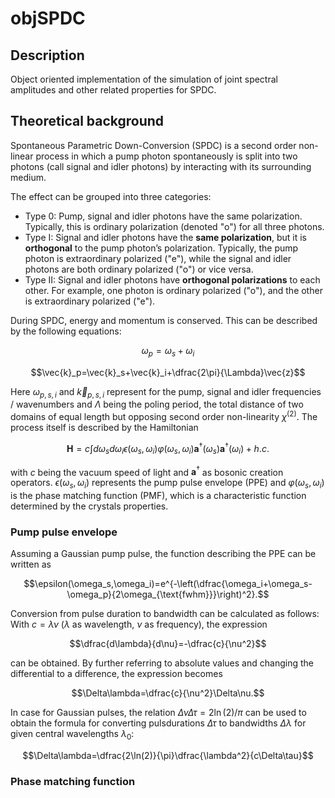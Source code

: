 # objSPDC
## Description
Object oriented implementation of the simulation of joint spectral amplitudes and other related properties for SPDC.

## Theoretical background
Spontaneous Parametric Down-Conversion (SPDC) is a second order non-linear process in which a pump photon spontaneously is split into two photons (call signal and idler photons) by interacting with its surrounding medium. 

The effect can be grouped into three categories:
- Type 0: Pump, signal and idler photons have the same polarization. Typically, this is ordinary polarization (denoted "o") for all three photons.
- Type I: Signal and idler photons have the **same polarization**, but it is **orthogonal** to the pump photon’s polarization. Typically, the pump photon is extraordinary polarized ("e"), while the signal and idler photons are both ordinary polarized ("o") or vice versa.
- Type II: Signal and idler photons have **orthogonal polarizations** to each other. For example, one photon is ordinary polarized ("o"), and the other is extraordinary polarized ("e").

During SPDC, energy and momentum is conserved. This can be described by the following equations:

$$\omega_p=\omega_s+\omega_i$$

$$\vec{k}_p=\vec{k}_s+\vec{k}_i+\dfrac{2\pi}{\Lambda}\vec{z}$$

Here $\omega_{p,s,i}$ and $\vec{k}_{p,s,i}$ represent for the pump, signal and idler frequencies / wavenumbers and $\Lambda$ being the poling period, the total distance of two domains of equal length but opposing second order non-linearity $\chi^{(2)}$. The process itself is described by the Hamiltonian

$$\mathbf{H}=c\int d\omega_s d\omega_i\epsilon(\omega_s,\omega_i)\varphi(\omega_s,\omega_i)\mathbf{a}^\dagger(\omega_s)\mathbf{a}^\dagger(\omega_i)+h.c.$$

with $c$ being the vacuum speed of light and $\mathbf{a}^\dagger$ as bosonic creation operators. $\epsilon(\omega_s,\omega_i)$ represents the pump pulse envelope (PPE) and $\varphi(\omega_s,\omega_i)$ is the phase matching function (PMF), which is a characteristic function determined by the crystals properties. 

### Pump pulse envelope
Assuming a Gaussian pump pulse, the function describing the PPE can be written as

$$\epsilon(\omega_s,\omega_i)=e^{-\left(\dfrac{\omega_i+\omega_s-\omega_p}{2\omega_{\text{fwhm}}}\right)^2}.$$

Conversion from pulse duration to bandwidth can be calculated as follows: With $c=\lambda\nu$ ($\lambda$ as wavelength, $\nu$ as frequency), the expression

$$\dfrac{d\lambda}{d\nu}=-\dfrac{c}{\nu^2}$$

can be obtained. By further referring to absolute values and changing the differential to a difference, the expression becomes

$$\Delta\lambda=\dfrac{c}{\nu^2}\Delta\nu.$$

In case for Gaussian pulses, the relation $\Delta\nu\Delta\tau=2\ln(2)/\pi$ can be used to obtain the formula for converting pulsdurations $\Delta\tau$ to bandwidths $\Delta\lambda$ for given central wavelengths $\lambda_0$:

$$\Delta\lambda=\dfrac{2\ln(2)}{\pi}\dfrac{\lambda^2}{c\Delta\tau}$$

### Phase matching function




